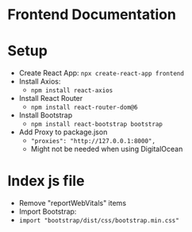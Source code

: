 
# Frontend Documentation

# Setup

- Create React App: `npx create-react-app frontend`
- Install Axios: 
  - `npm install react-axios`
- Install React Router
  - `npm install react-router-dom@6`
- Install Bootstrap
  - `npm install react-bootstrap bootstrap`
- Add Proxy to package.json
  - `"proxies": "http://127.0.0.1:8000",`
  - Might not be needed when using DigitalOcean

# Index js file

- Remove "reportWebVitals" items
- Import Bootstrap:
- `import "bootstrap/dist/css/bootstrap.min.css"`